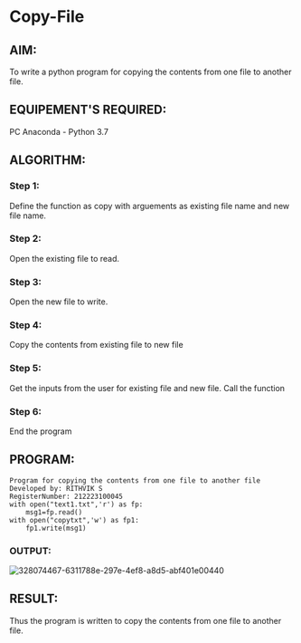 # Copy-File
## AIM:
To write a python program for copying the contents from one file to another file.
## EQUIPEMENT'S REQUIRED: 
PC
Anaconda - Python 3.7
## ALGORITHM: 
### Step 1:
Define the function as copy with arguements as existing file name and new file name.
### Step 2: 
Open the existing file to read.
### Step 3: 
Open the new file to write.
### Step 4:  
Copy the contents from existing file to new file
### Step 5: 
Get the inputs from the user for existing file and new file. Call the function
### Step 6: 
End the program
## PROGRAM:
```
Program for copying the contents from one file to another file
Developed by: RITHVIK S
RegisterNumber: 212223100045
with open("text1.txt",'r') as fp:
    msg1=fp.read()
with open("copytxt",'w') as fp1:
    fp1.write(msg1)
```
### OUTPUT:
![328074467-6311788e-297e-4ef8-a8d5-abf401e00440](https://github.com/Rithviknathan/Copy-File/assets/148410509/efe8d022-96c2-4b77-8916-84514ade914a)
## RESULT:
Thus the program is written to copy the contents from one file to another file.
